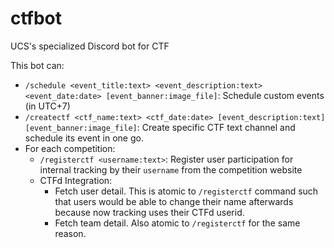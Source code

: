 # ctfbot
UCS's specialized Discord bot for CTF

This bot can:
- `/schedule <event_title:text> <event_description:text> <event_date:date> [event_banner:image_file]`: Schedule custom events (in UTC+7)
- `/createctf <ctf_name:text> <ctf_date:date> [event_description:text] [event_banner:image_file]`: Create specific CTF text channel and schedule its event in one go.
- For each competition:
  - `/registerctf <username:text>`: Register user participation for internal tracking by their `username` from the competition website
  - CTFd Integration:
    - Fetch user detail. This is atomic to `/registerctf` command such that users would be able to change their name afterwards because now tracking uses their CTFd userid.
	- Fetch team detail. Also atomic to `/registerctf` for the same reason.